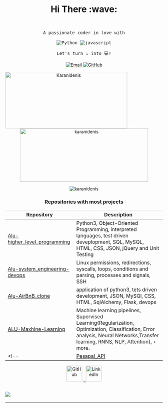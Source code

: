 <h1 align='center'> Hi There :wave:</h1>

<br />

<p align="center">
  <samp>
    A passionate coder in love with
    <br><br>
    <img src="https://img.icons8.com/color/48/000000/python.png" alt="Python">
    <img src="https://img.icons8.com/color/48/000000/javascript.png" alt="javascript">
    <br><br>
    Let's turn ☕ into 💻!
  </samp>
</p>

<p align="center">
  <a href="mailto:d.waweru@alustudent.com">
    <img src="https://img.shields.io/badge/Email-me%20here-informational?style=circle&logo=gmail&logoColor=blue&color=2bbc8a" alt="Email">
  </a>
  <a href="https://github.com/karanidenis">
    <img src="https://img.shields.io/badge/GitHub-karanidenis-blue" alt="GitHub">
  </a>
</p>

<!-- ![Profile Views](https://komarev.com/ghpvc/?username=karanidenis&color=brightgreen) -->


<!-- Update the image sources to include the "PAT_1" environment variable as a query parameter -->
<p align="center"> 
  <img align="left" src="https://github-readme-stats.vercel.app/api/top-langs?username=karanidenis&show_icons=true&locale=en&layout=compact&theme=radical&token=${PAT_1}" alt="Karanidenis" width=390 height=180/>
  <img align="center" src="https://github-readme-stats.vercel.app/api?username=karanidenis&show_icons=true&theme=radical&token=${PAT_1}" alt="karanidenis" width=410 height=170/>
</p>

<!-- <p>&nbsp;<img align="center" src="https://github-readme-stats.vercel.app/api?username=karanidenis&show_icons=true&locale=en" alt="karanidenis" /></p> -->

<p align="center"><img align="center" src="https://github-readme-streak-stats.herokuapp.com/?user=karanidenis&" alt="karanidenis"/></p>


<h3 align="center">Repositories with most projects</h3>

| Repository | Description |
| --- | --- |
| [ Alu-higher_level_programming](https://github.com/karanidenis/alu-higher_level_programming) | Python3, Object-Oriented Programming, interpreted languages, test driven deveplopment, SQL, MySQL, HTML, CSS, JSON, jQuery and Unit Testing |
| [ Alu-system_engineering-devops](https://github.com/karanidenis/alu-system_engineering-devops) | Linux permissions, redirections, syscalls, loops, conditions and parsing, processes and signals, SSH |
| [Alu-AirBnB_clone](https://github.com/karanidenis/alu-AirBnB_clone_v4) | application of python3, tets driven development, JSON, MySQl, CSS, HTML, SqlAlchemy, Flask, devops |
| [ALU-Maxhine-Learning](https://github.com/karanidenis/alu-machine_learning) | Machine learning pipelines, Supervised Learning(Regularization, Optimization, Classification, Error analysis, Neural Networks,Transfer learning, RNNS, NLP, Attention), + more. |
<!-- | [Pesapal_API](https://github.com/karanidenis/Pesapal_API) | Pesapal API integration with Flask | -->

<p align="center">
	<a href="https://github.com/karanidenis"><img src="https://icons-for-free.com/iconfiles/png/512/code+collaboration+github+network+round+social+icon-1320086084536018107.png" alt="GitHub" width = 50px></a>
	<a href="https://www.linkedin.com/in/denis-karani/">.   <img src="https://raw.githubusercontent.com/rahuldkjain/github-profile-readme-generator/master/src/images/icons/Social/linked-in-alt.svg" alt="LinkedIn" width = 50px></a>

<h2 align='left'><img src='https://readme-typing-svg.herokuapp.com?colour=green&lines=Thank+you+for+visiting;Bye'></h2>
</p>

---
